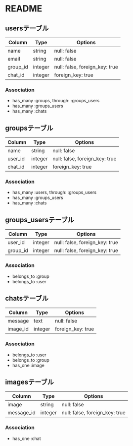 # README

## usersテーブル
|Column|Type|Options|
|------|----|-------|
|name|string|null: false|
|email|string|null: false|
|group_id|integer|null: false, foreign_key: true|
|chat_id|integer|foreign_key: true|

### Association
- has_many :groups, through: :groups_users
- has_many :groups_users
- has_many :chats


## groupsテーブル
|Column|Type|Options|
|------|----|-------|
|name|string|null: false|
|user_id|integer|null: false, foreign_key: true|
|chat_id|integer|foreign_key: true|

### Association
- has_many :users, through: :groups_users
- has_many :groups_users
- has_many :chats


## groups_usersテーブル
|Column|Type|Options|
|------|----|-------|
|user_id|integer|null: false, foreign_key: true|
|group_id|integer|null: false, foreign_key: true|

### Association
- belongs_to :group
- belongs_to :user


## chatsテーブル
|Column|Type|Options|
|------|----|-------|
|message|text|null: false|
|image_id|integer|foreign_key: true|

### Association
- belongs_to :user
- belongs_to :group
- has_one :image


## imagesテーブル
|Column|Type|Options|
|------|----|-------|
|image|string|null: false|
|message_id|integer|null: false, foreign_key: true|

### Association
- has_one :chat